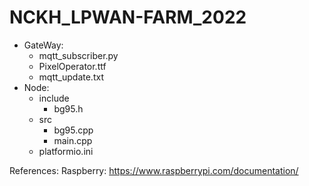# NCKH_LPWAN-FARM_2022
- GateWay:
  + mqtt_subscriber.py
  + PixelOperator.ttf
  + mqtt_update.txt
- Node:
  + include
    + bg95.h
  + src
    + bg95.cpp
    + main.cpp
  + platformio.ini

References: 
Raspberry: https://www.raspberrypi.com/documentation/
